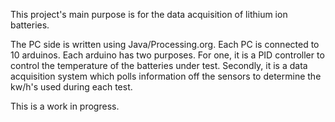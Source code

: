 This project's main purpose is for the data acquisition of lithium ion batteries.

The PC side is written using Java/Processing.org.
Each PC is connected to 10 arduinos.  Each arduino has two purposes.  For one, it is a PID controller to control the temperature of the batteries under test. Secondly, it is a data acquisition system which polls information off the sensors to determine the kw/h's used during each test.


This is a work in progress.